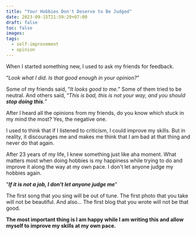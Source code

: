 ```yaml
---
title: "Your Hobbies Don't Deserve to Be Judged"
date: 2023-09-15T21:59:29+07:00
draft: false
toc: false
images:
tags: 
  - self-improvement
  - opinion
---
```


When I started something new, I used to ask my friends for feedback.

“*Look what I did. Is that good enough in your opinion?*”

Some of my friends said, “*It looks good to me.*” Some of them tried to be neutral. And others said, “*This is bad, this is not your way, and you should **stop doing this**.*”

After I heard all the opinions from my friends, do you know which stuck in my mind the most?
Yes, the negative one.

I used to think that if I listened to criticism, I could improve my skills.
But in reality, it discourages me and makes me think that I am bad at that thing and never do that again.

After 23 years of my life, I knew something just like aha moment. What matters most when doing hobbies is my happiness while trying to do and improve it along the way at my own pace.
I don't let anyone judge my hobbies again.

"***If it is not a job, I don't let anyone judge me***"

The first song that you sing will be out of tune.
The first photo that you take will not be beautiful.
And also... The first blog that you wrote will not be that good.

**The most important thing is I am happy while I am writing this and allow myself to improve my skills at my own pace.**